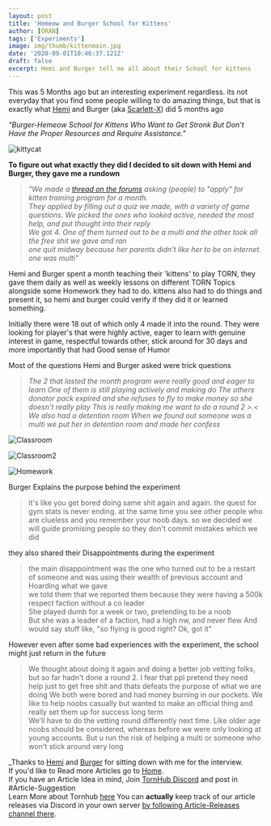 ```yaml
---
layout: post
title: 'Hemeow and Burger School for Kittens'
author: [ORAN]
tags: ['Experiments']
image: img/thumb/kittenmain.jpg
date: '2020-09-01T10:46:37.121Z'
draft: false
excerpt: Hemi and Burger tell me all about their School for kittens
---
```

This was 5 Months ago but an interesting experiment regardless. its not everyday that you find some people willing to do amazing things, but that is exactly what [Hemi](https://www.torn.com/profiles.php?XID=2165616) and Burger (aka [Scarlett-X](https://www.torn.com/profiles.php?XID=2095421#/)) did 5 months ago  

_"Burger-Hemeow School for Kittens Who Want to Get Stronk But Don't Have the Proper Resources and Require Assistance."_   

![kittycat](https://encrypted-tbn0.gstatic.com/images?q=tbn%3AANd9GcQMPXVJ9unnaFa6j6YOeP03JWieOsLi2-eBHQ&usqp=CAU)

**To figure out what exactly they did I decided to sit down with Hemi and Burger, they gave me a rundown**   

>_"We made a [thread on the forums](https://www.torn.com/forums.php#/p=threads&f=13&t=16149166&b=0&a=0) asking (people) to "apply" for kitten training program for a month._  
_They applied by filling out a quiz we made, with a variety of game questions. We picked the ones who looked active, needed the most help, and put thought into their reply_  
_We got 4. One of them turned out to be a multi and the other took all the free shit we gave and ran  
one quit midway because her parents didn't like her to be on internet. one was multi"_   

Hemi and Burger spent a month teaching their 'kittens' to play TORN, they gave them daily as well as weekly lessons on different TORN Topics alongside some Homework they had to do. kittens also had to do things and present it, so hemi and burger could verify if they did it or learned something.   

Initially there were 18 out of which only 4 made it into the round. They were looking for player's that were highly active, eager to learn with genuine interest in game, respectful towards other, stick around for 30 days and more importantly that had Good sense of Humor  

Most of the questions Hemi and Burger asked were trick questions

>_The 2 that lasted the month program were really good and eager to learn One of them is still playing actively and making do The others donator pack expired and she refuses to fly to make money so she doesn't really play This is really making me want to do a round 2  >.<   We also had a detention room  When we found out someone was a multi we put her in detention room and made her confess_  

![Classroom](img/hbks1.jpg)

![Classroom2](img/hbks2.jpg)

![Homework](img/hbks3.jpg)

Burger Explains the purpose behind the experiment  
>it's like you get bored doing same shit again and again. the quest for gym stats is never ending. at the same time you see other people who are clueless and you remember your noob days. so we decided we will guide promising people so they don't commit mistakes which we did

they also shared their Disappointments during the experiment
>the main disappointment was the one who turned out to be a restart of someone and was using their wealth of previous account and Hoarding what we gave  
we told them that we reported them because they were having a 500k respect faction without a co leader  
She played dumb for a week or two, pretending to be a noob  
But she was a leader of a faction, had a high nw, and never flew
And would say stuff like, "so flying is good right? Ok, got it"

However even after some bad experiences with the experiment, the school might just return in the future  
>  We thought about doing it again and doing a better job vetting folks, but so far hadn't done a round 2. I fear that ppl pretend they need help just to get free shit and thats defeats the purpose of what we are doing
We both were bored and had money burning in our pockets. We like to help noobs casually but wanted to make an official thing and really set them up for success long term  
We'll have to do the vetting round differently next time. Like older age noobs should be considered, whereas before we were only looking at young accounts. But u run the risk of helping a multi or someone who won't stick around very long  

_Thanks to  [Hemi](https://www.torn.com/profiles.php?XID=2165616/) and [Burger](https://www.torn.com/profiles.php?XID=2095421) for sitting down with me for the interview.  
If you'd like to Read more Articles go to [Home](https://torn.oran.pw).  
If you have an Article Idea in mind, Join [TornHub Discord](https://discord.gg/yvNCTXB) and post in #Article-Suggestion  
Learn More about Tornhub [here](https://torn.oran.pw/welcome-to-tornhub/) You can **actually** keep track of our article releases via Discord in your own server [by following Article-Releases channel there](https://discord.gg/yvNCTXB).   
